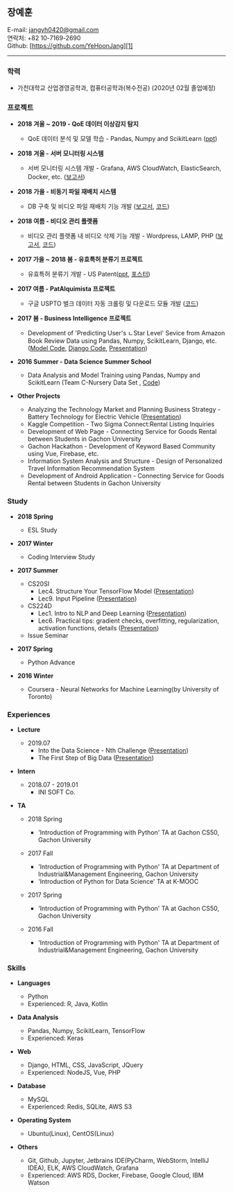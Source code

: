 ## **장예훈**
E-mail: jangyh0420@gmail.com</br>
연락처: +82 10-7169-2690</br>
Github: [https://github.com/YeHoonJang][1]
*****
### 학력
- 가천대학교 산업경영공학과, 컴퓨터공학과(복수전공) (2020년 02월 졸업예정)  


### 프로젝트
- **2018 겨울 ~ 2019 - QoE 데이터 이상감지 탐지**
  * QoE 데이터 분석 및 모델 학습 - Pandas, Numpy and ScikitLearn ([ppt][25])

- **2018 겨울 - 서버 모니터링 시스템**
  * 서버 모니터링 시스템 개발 - Grafana, AWS CloudWatch, ElasticSearch, Docker, etc. ([보고서][20])

- **2018 가을 - 비동기 파일 재배치 시스템**
  * DB 구축 및 비디오 파일 재배치 기능 개발 ([보고서][23], [코드][24])

- **2018 여름 - 비디오 관리 플랫픔**
  * 비디오 관리 플랫폼 내 비디오 삭제 기능 개발 - Wordpress, LAMP, PHP ([보고서][14], [코드][17])  

- **2017 가을 ~ 2018 봄 - 유효특허 분류기 프로젝트**
  * 유효특허 분류기 개발 - US Patent([ppt][15], [포스터][16])  

- **2017 여름 - PatAlquimista 프로젝트**
  * 구글 USPTO 벌크 데이터 자동 크롤링 및 다운로드 모듈 개발 ([코드][8])  

- **2017 봄 - Business Intelligence 프로젝트**
  * Development of 'Predicting User's ㄴStar Level' Sevice from Amazon Book Review Data using Pandas, Numpy, ScikitLearn, Django, etc. ([Model Code][5], [Django Code][6], [Presentation][7])  

- **2016 Summer - Data Science Summer School**
  * Data Analysis and Model Training using Pandas, Numpy and ScikitLearn (Team C-Nursery Data Set , [Code][3])  

- **Other Projects**
  * Analyzing the Technology Market and Planning Business Strategy - Battery Technology for Electric Vehicle ([Presentation][4])
  * Kaggle Competition - Two Sigma Connect:Rental Listing Inquiries
  * Development of Web Page - Connecting Service for Goods Rental between Students in Gachon University
  * Gachon Hackathon - Development of Keyword Based Community using Vue, Firebase, etc.
  * Information System Analysis and Structure - Design of Personalized Travel Information Recommendation System
  * Development of Android Application - Connecting Service for Goods Rental between Students in Gachon University



### Study
- **2018 Spring**
  * ESL Study  

- **2017 Winter**
  * Coding Interview Study  

- **2017 Summer**
  * CS20SI
    + Lec4. Structure Your TensorFlow Model ([Presentation][10])
    + Lec9. Input Pipeline ([Presentation][11])
  * CS224D
    + Lec1. Intro to NLP and Deep Learning ([Presentation][12])
    + Lec6. Practical tips: gradient checks, overfitting, regularization,
activation functions, details ([Presentation][13])
  * Issue Seminar  

- **2017 Spring**
  * Python Advance  

- **2016 Winter**
  * Coursera - Neural Networks for Machine Learning(by University of Toronto)

### Experiences
- **Lecture**
  * 2019.07
    + Into the Data Science - Nth Challenge ([Presentation][21])
    + The First Step of Big Data ([Presentation][22])

- **Intern**
  * 2018.07 - 2019.01
    + INI SOFT Co.

- **TA**
  * 2018 Spring
    + 'Introduction of Programming with Python' TA at Gachon CS50, Gachon University  
  * 2017 Fall
    + 'Introduction of Programming with Python' TA at Department of Industrial&Management Engineering, Gachon University
    + 'Introduction of Python for Data Science' TA at K-MOOC  

  * 2017 Spring
    + 'Introduction of Programming with Python' TA at Gachon CS50, Gachon University  

  * 2016 Fall
    + 'Introduction of Programming with Python' TA at Department of Industrial&Management Engineering, Gachon University  


### Skills
- **Languages**
  + Python
  + Experienced: R, Java, Kotlin  

- **Data Analysis**
  + Pandas, Numpy, ScikitLearn, TensorFlow
  + Experienced: Keras  

- **Web**
  + Django, HTML, CSS, JavaScript, JQuery
  + Experienced: NodeJS, Vue, PHP  

- **Database**
  + MySQL
  + Experienced: Redis, SQLite, AWS S3  

- **Operating System**
  + Ubuntu(Linux), CentOS(Linux)  

- **Others**
  + Git, Github, Jupyter, Jetbrains IDE(PyCharm, WebStorm, IntelliJ IDEA), ELK, AWS CloudWatch, Grafana
  + Experienced: AWS RDS, Docker, Firebase, Google Cloud, IBM Watson






[1]: https://github.com/YeHoonJang
[3]: https://github.com/YeHoonJang/data_summer_school_labs/blob/master/team/team_C/upgrade_percentage.ipynb
[4]: https://github.com/YeHoonJang/ppt/blob/master/2016/3%EC%B0%A8%EB%B0%9C%ED%91%9C%20ppt%20%EC%88%98%EC%A0%95%EB%B3%B8_%EC%88%98%EC%A0%95.pdf
[5]: https://github.com/YeHoonJang/BI_text_analysis/blob/master/maybe_finish-for(min_max).ipynb
[6]: https://github.com/YeHoonJang/Django_python_webprogramming/tree/master/bi_project/bi_project
[7]: https://github.com/YeHoonJang/ppt/blob/master/2017_1/bi/%EA%B3%A0%EA%B4%80%EA%B4%80_%EC%B5%9C%EC%A2%85.pptx
[8]: https://github.com/YeHoonJang/code_for_study/tree/master/pis/pat_demo
[10]: https://github.com/YeHoonJang/ppt/blob/master/2017_summer/cs20si/CS20SI_lec4.pdf
[11]: https://github.com/YeHoonJang/ppt/blob/master/2017_summer/cs20si/CS20SI-Lec9.Input_Pipeline%20%5B%EC%9E%90%EB%8F%99%20%EC%A0%80%EC%9E%A5%5D.pdf
[12]: https://github.com/YeHoonJang/ppt/blob/master/2017_summer/cs224d/LEC1_Intro_NLP.pdf
[13]: https://github.com/YeHoonJang/ppt/blob/master/2017_summer/cs224d/lec6_Neural_Tips_Tricks.pdf
[14]: https://github.com/ini-intern/report/blob/master/wordpress_project/yehoon_wp_project_intern_report.md
[15]: https://github.com/YeHoonJang/report/blob/master/garbage_patent_classifier/2018%EC%B6%98%EA%B3%84%EA%B3%B5%EB%8F%99%ED%95%99%EC%88%A0%EB%8C%80%ED%9A%8C_%ED%8F%AC%EC%8A%A4%ED%84%B0ppt_%EC%98%88%ED%9B%88.pdf
[16]: https://github.com/YeHoonJang/report/blob/master/garbage_patent_classifier/2018%EC%B6%98%EA%B3%84%EA%B3%B5%EB%8F%99%ED%95%99%EC%88%A0%EB%8C%80%ED%9A%8C%ED%8F%AC%EC%8A%A4%ED%84%B0_%EC%98%88%ED%9B%88.pdf
[17]: https://github.com/YeHoonJang/report/tree/master/wordpress_project/source
[20]: https://github.com/YeHoonJang/report/blob/master/grafana/grafana_report.md
[21]: https://github.com/YeHoonJang/report/blob/master/donghwa/n%EB%B2%88%EC%A7%B8.pdf
[22]: https://github.com/YeHoonJang/report/blob/master/donghwa/%EB%B9%85%EB%8D%B0%EC%9D%B4%ED%84%B0_%EC%B2%AB%EA%B1%B8%EC%9D%8C.pdf
[23]: https://github.com/ini-intern/report/blob/master/final_project/yehoon_final_project_report.md
[24]: https://github.com/ini-intern/report/tree/master/final_project/source
[25]: https://github.com/YeHoonJang/report/blob/master/abnormaly_project/ini-intern%20final%20project.pdf

